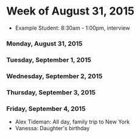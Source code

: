 # Week of August 31, 2015

* Example Student: 8:30am - 1:00pm, interview

### Monday, August 31, 2015


### Tuesday, September 1, 2015



### Wednesday, September 2, 2015



### Thursday, September 3, 2015


### Friday, September 4, 2015
 * Alex Tideman: All day, family trip to New York
 * Vanessa: Daughter's birthday
